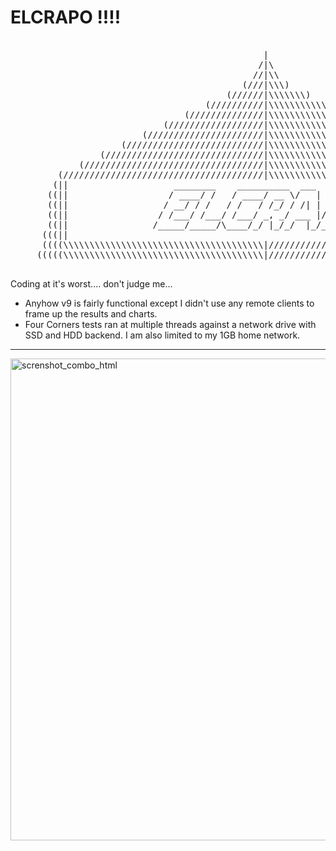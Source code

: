 <h1> ELCRAPO !!!! </h1>
<pre>                                        
                                                |                                                   
                                               /|\                                                  
                                              //|\\                                                 
                                            (///|\\\)                                               
                                         (//////|\\\\\\\)                                           
                                     (//////////|\\\\\\\\\\\)                                       
                                 (//////////////|\\\\\\\\\\\\\\\)                                   
                             (//////////////////|\\\\\\\\\\\\\\\\\\\)                               
                         (//////////////////////|\\\\\\\\\\\\\\\\\\\\\\\)                           
                     (//////////////////////////|\\\\\\\\\\\\\\\\\\\\\\\\\\\)                       
                 (//////////////////////////////|\\\\\\\\\\\\\\\\\\\\\\\\\\\\\\\)                   
             (//////////////////////////////////|\\\\\\\\\\\\\\\\\\\\\\\\\\\\\\\\\\\)               
         (//////////////////////////////////////|\\\\\\\\\\\\\\\\\\\\\\\\\\\\\\\\\\\\\\\)           
        (||                    ________    __________  ___    ____  ____               ||)          
       ((||                   / ____/ /   / ____/ __ \/   |  / __ \/ __ \              ||)          
       ((||                  / __/ / /   / /   / /_/ / /| | / /_/ / / / /              ||)          
       ((||                 / /___/ /___/ /___/ _, _/ ___ |/ ____/ /_/ /               ||)          
       ((||                /_____/_____/\____/_/ |_/_/  |_/_/    \____/                ||))         
      (((||                                                                            ||)))        
      ((((\\\\\\\\\\\\\\\\\\\\\\\\\\\\\\\\\\\\\\|////////////////////////////////////////))))       
     (((((\\\\\\\\\\\\\\\\\\\\\\\\\\\\\\\\\\\\\\|////////////////////////////////////////)))))      

</pre>
Coding at it's worst.... don't judge me...

- Anyhow v9 is fairly functional except I didn't use any remote clients to frame up the results and charts.
- Four Corners tests ran at multiple threads against a network drive with SSD and HDD backend. I am also limited to my 1GB home network.

<hr>

<img width="1287" height="771" alt="screnshot_combo_html" src="https://github.com/user-attachments/assets/357ee321-643c-4bb6-bacb-1efa04dfde9a" />







